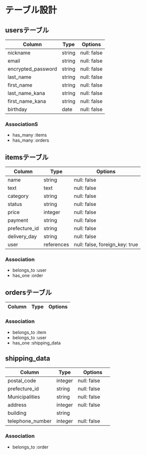 # テーブル設計

## usersテーブル

| Column             | Type    | Options     |
| ------------------ | ------  | ----------- |
| nickname           | string  | null: false |
| email              | string  | null: false |
| encrypted_password | string  | null: false |
| last_name          | string  | null: false |
| first_name         | string  | null: false |
| last_name_kana     | string  | null: false |
| first_name_kana    | string  | null: false |
| birthday           | date    | null: false |

### AssociationS
- has_many :items
- has_many :orders

## itemsテーブル

| Column          | Type       | Options                        |
| --------------- | ---------- | ------------------------------ |
| name 　　　      | string     | null: false                    |
| text            | text       | null: false                    |
| category        | string     | null: false                    |
| status          | string     | null: false                    |
| price           | integer    | null: false                    |
| payment         | string     | null: false                    |
| prefecture_id   | string     | null: false                    |
| delivery_day    | string     | null: false                    |
| user            | references | null: false, foreign_key: true |


### Association
- belongs_to :user
- has_one :order

## ordersテーブル

| Column           | Type     | Options     |
| ---------------- | -------- | ----------- |

### Association
- belongs_to :item
- belongs_to :user
- has_one :shipping_data

## shipping_data

| Column           | Type     | Options     |
| ---------------- | -------- | ----------- |
| postal_code      | integer  | null: false |
| prefecture_id    | string   | null: false |
| Municipalities   | string   | null: false |
| address          | integer  | null: false |
| building         | string   | 　　　　　　  |
| telephone_number | integer  | null: false |

### Association
- belongs_to :order